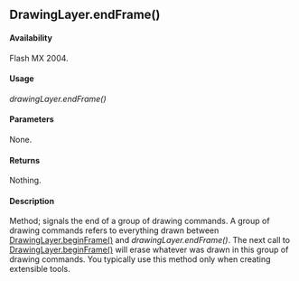 ## DrawingLayer.endFrame()

#### Availability

Flash MX 2004.

#### Usage

*drawingLayer.endFrame()*

#### Parameters

None.

#### Returns

Nothing.

#### Description

Method; signals the end of a group of drawing commands. A group of drawing commands refers to everything drawn between [DrawingLayer.beginFrame()](../DrawingLayer_object/DrawingLayer1.md) and *drawingLayer.endFrame()*. The next call to [DrawingLayer.beginFrame()](../DrawingLayer_object/DrawingLayer1.md) will erase whatever was drawn in this group of drawing commands. You typically use this method only when creating extensible tools.
